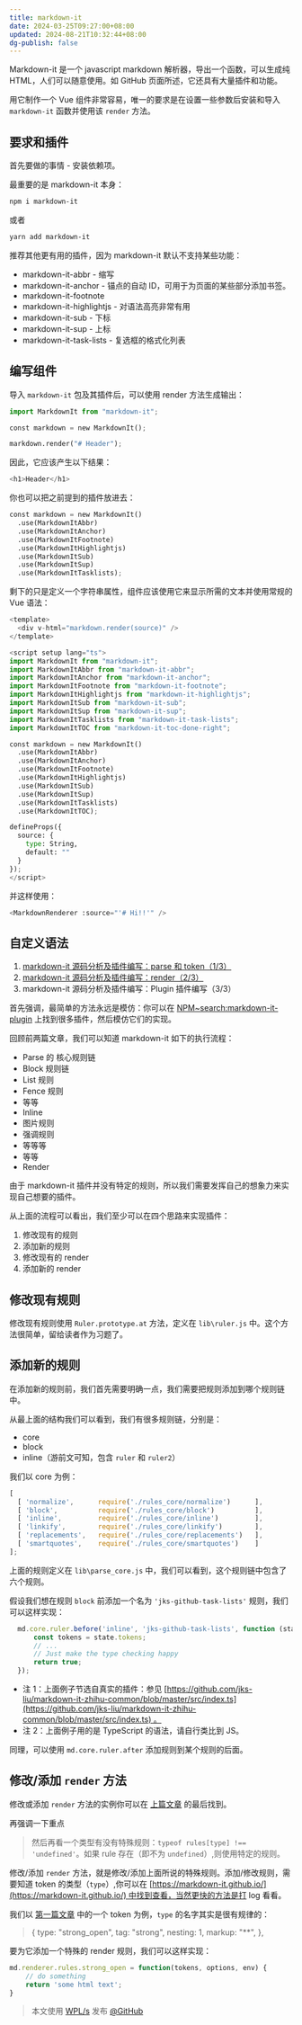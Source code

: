 ```yaml
---
title: markdown-it
date: 2024-03-25T09:27:00+08:00
updated: 2024-08-21T10:32:44+08:00
dg-publish: false
---
```


Markdown-it 是一个 javascript markdown 解析器，导出一个函数，可以生成纯 HTML，人们可以随意使用。如 GitHub 页面所述，它还具有大量插件和功能。

用它制作一个 Vue 组件非常容易，唯一的要求是在设置一些参数后安装和导入 `markdown-it` 函数并使用该 `render` 方法。

## **要求和插件**

首先要做的事情 - 安装依赖项。

最重要的是 markdown-it 本身：

```sh
npm i markdown-it
```

或者

```sh
yarn add markdown-it
```

推荐其他更有用的插件，因为 markdown-it 默认不支持某些功能：

- markdown-it-abbr - 缩写
- markdown-it-anchor - 锚点的自动 ID，可用于为页面的某些部分添加书签。
- markdown-it-footnote
- markdown-it-highlightjs - 对语法高亮非常有用
- markdown-it-sub - 下标
- markdown-it-sup - 上标
- markdown-it-task-lists - 复选框的格式化列表

## **编写组件**

导入 `markdown-it` 包及其插件后，可以使用 render 方法生成输出：

```python
import MarkdownIt from "markdown-it";

const markdown = new MarkdownIt();

markdown.render("# Header");
```

因此，它应该产生以下结果：

```python
<h1>Header</h1>
```

你也可以把之前提到的插件放进去：

```python
const markdown = new MarkdownIt()
  .use(MarkdownItAbbr)
  .use(MarkdownItAnchor)
  .use(MarkdownItFootnote)
  .use(MarkdownItHighlightjs)
  .use(MarkdownItSub)
  .use(MarkdownItSup)
  .use(MarkdownItTasklists);
```

剩下的只是定义一个字符串属性，组件应该使用它来显示所需的文本并使用常规的 Vue 语法：

```python
<template>
  <div v-html="markdown.render(source)" />
</template>

<script setup lang="ts">
import MarkdownIt from "markdown-it";
import MarkdownItAbbr from "markdown-it-abbr";
import MarkdownItAnchor from "markdown-it-anchor";
import MarkdownItFootnote from "markdown-it-footnote";
import MarkdownItHighlightjs from "markdown-it-highlightjs";
import MarkdownItSub from "markdown-it-sub";
import MarkdownItSup from "markdown-it-sup";
import MarkdownItTasklists from "markdown-it-task-lists";
import MarkdownItTOC from "markdown-it-toc-done-right";

const markdown = new MarkdownIt()
  .use(MarkdownItAbbr)
  .use(MarkdownItAnchor)
  .use(MarkdownItFootnote)
  .use(MarkdownItHighlightjs)
  .use(MarkdownItSub)
  .use(MarkdownItSup)
  .use(MarkdownItTasklists)
  .use(MarkdownItTOC);

defineProps({
  source: {
    type: String,
    default: ""
  }
});
</script>
```

并这样使用：

```python
<MarkdownRenderer :source="'# Hi!!'" />
```

## 自定义语法

1. [markdown-it 源码分析及插件编写：parse 和 token（1/3）](https://zhuanlan.zhihu.com/p/400036665)
2. [markdown-it 源码分析及插件编写：render（2/3）](https://zhuanlan.zhihu.com/p/401550182)
3. markdown-it 源码分析及插件编写：Plugin 插件编写（3/3）

首先强调，最简单的方法永远是模仿：你可以在 [NPM~search:markdown-it-plugin](https://www.npmjs.com/search?q=keywords:markdown-it-plugin) 上找到很多插件，然后模仿它们的实现。

回顾前两篇文章，我们可以知道 markdown-it 如下的执行流程：

- Parse 的 核心规则链
- Block 规则链
- List 规则
- Fence 规则
- 等等
- Inline
- 图片规则
- 强调规则
- 等等等
- 等等
- Render

由于 markdown-it 插件并没有特定的规则，所以我们需要发挥自己的想象力来实现自己想要的插件。

从上面的流程可以看出，我们至少可以在四个思路来实现插件：

1. 修改现有的规则
2. 添加新的规则
3. 修改现有的 render
4. 添加新的 render

## 修改现有规则

修改现有规则使用 `Ruler.prototype.at` 方法，定义在 `lib\ruler.js` 中。这个方法很简单，留给读者作为习题了。

## 添加新的规则

在添加新的规则前，我们首先需要明确一点，我们需要把规则添加到哪个规则链中。

从最上面的结构我们可以看到，我们有很多规则链，分别是：

- core
- block
- inline（游前文可知，包含 `ruler` 和 `ruler2`）

我们以 core 为例：

```js
[
  [ 'normalize',      require('./rules_core/normalize')      ],
  [ 'block',          require('./rules_core/block')          ],
  [ 'inline',         require('./rules_core/inline')         ],
  [ 'linkify',        require('./rules_core/linkify')        ],
  [ 'replacements',   require('./rules_core/replacements')   ],
  [ 'smartquotes',    require('./rules_core/smartquotes')    ]
];
```

上面的规则定义在 `lib\parse_core.js` 中，我们可以看到，这个规则链中包含了六个规则。

假设我们想在规则 `block` 前添加一个名为 `'jks-github-task-lists'` 规则，我们可以这样实现：

```ts
  md.core.ruler.before('inline', 'jks-github-task-lists', function (state: StateCore): boolean {
      const tokens = state.tokens;
      // ...
      // Just make the type checking happy
      return true;
  });
```

- 注 1：上面例子节选自真实的插件：参见 [https://github.com/jks-liu/markdown-it-zhihu-common/blob/master/src/index.ts](https://github.com/jks-liu/markdown-it-zhihu-common/blob/master/src/index.ts) 。
- 注 2：上面例子用的是 TypeScript 的语法，请自行类比到 JS。

同理，可以使用 `md.core.ruler.after` 添加规则到某个规则的后面。

## 修改/添加 `render` 方法

修改或添加 `render` 方法的实例你可以在 [上篇文章](https://zhuanlan.zhihu.com/p/401550182) 的最后找到。

再强调一下重点

> 然后再看一个类型有没有特殊规则：`typeof rules[type] !== 'undefined'`。如果 rule 存在（即不为 `undefined`）,则使用特定的规则。

修改/添加 `render` 方法，就是修改/添加上面所说的特殊规则。添加/修改规则，需要知道 token 的类型（`type`）,你可以在 [https://markdown-it.github.io/](https://markdown-it.github.io/) 中找到查看，当然更快的方法是打 log 看看。

我们以 [第一篇文章](https://zhuanlan.zhihu.com/p/400036665) 中的一个 token 为例，`type` 的名字其实是很有规律的：

> {
> type: "strong_open",
> tag: "strong",
> nesting: 1,
> markup: "**",
> },

要为它添加一个特殊的 render 规则，我们可以这样实现：

```js
md.renderer.rules.strong_open = function(tokens, options, env) {
    // do something
    return 'some html text';
}
```

> 本文使用 [WPL/s](https://zhuanlan.zhihu.com/p/390528313) 发布 [@GitHub](https://github.com/jks-liu/WPL-s)
